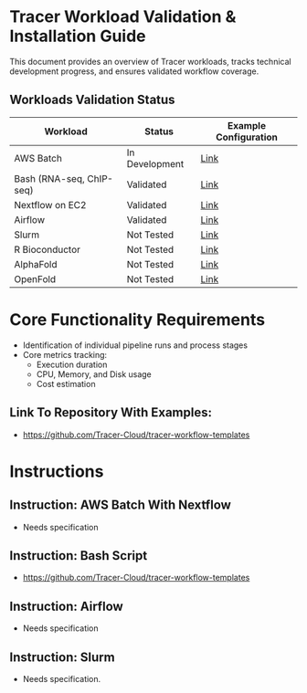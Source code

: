 # Tracer Workload Validation & Installation Guide
This document provides an overview of Tracer workloads, tracks technical development progress, and ensures validated workflow coverage.

## Workloads Validation Status
| Workload                | Status           | Example Configuration |
|-------------------------|------------------|------------------------|
| AWS Batch              | In Development   | [Link](./airflow/README.md) |
| Bash (RNA-seq, ChIP-seq)| Validated        | [Link](./bash/README.md)    |
| Nextflow on EC2         | Validated        | [Link](./nextflow)          |
| Airflow                 | Validated        | [Link](./airflow/README.md) |
| Slurm                   | Not Tested       | [Link](./slurm/)            |
| R Bioconductor          | Not Tested       | [Link](#)                   |
| AlphaFold               | Not Tested       | [Link](#)                   |
| OpenFold                | Not Tested       | [Link](#)                   |

# Core Functionality Requirements
- Identification of individual pipeline runs and process stages
- Core metrics tracking:
    - Execution duration
    - CPU, Memory, and Disk usage
    - Cost estimation

## Link To Repository With Examples:
- https://github.com/Tracer-Cloud/tracer-workflow-templates

# Instructions 
## Instruction: AWS Batch With Nextflow
- Needs specification

## Instruction: Bash Script 
- https://github.com/Tracer-Cloud/tracer-workflow-templates

## Instruction: Airflow 
- Needs specification

## Instruction: Slurm 
- Needs specification. 
